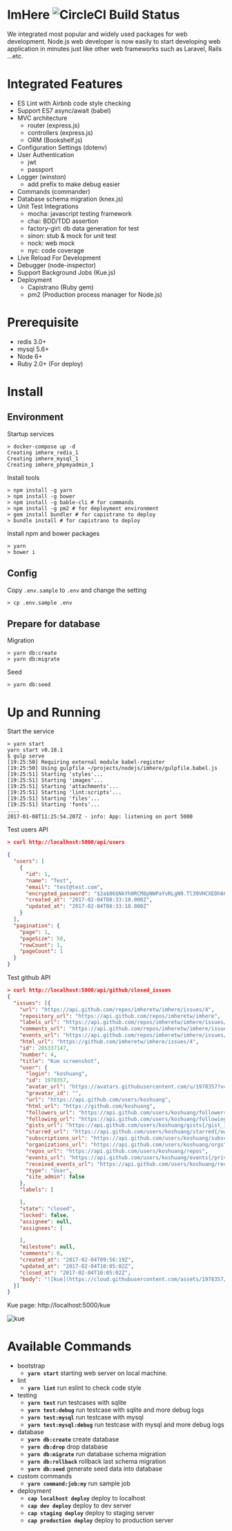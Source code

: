 # ImHere ![CircleCI Build Status](https://circleci.com/gh/imheretw/imhere.svg?style=shield&circle-token=86e04f476d21b9b2164053879588dc4e676fc520)

We integrated most popular and widely used packages for web development.
Node.js web developer is now easily to start developing web application in minutes just like other web frameworks such as Laravel, Rails ...etc.

# Integrated Features

* ES Lint with Airbnb code style checking
* Support ES7 async/await (babel)
* MVC architecture
  * router (express.js)
  * controllers (express.js)
  * ORM (Bookshelf.js)
* Configuration Settings (dotenv)
* User Authentication
  * jwt
  * passport
* Logger (winston)
  * add prefix to make debug easier
* Commands (commander)
* Database schema migration (knex.js)
* Unit Test Integrations
  * mocha: javascript testing framework
  * chai: BDD/TDD assertion
  * factory-girl: db data generation for test
  * sinon: stub & mock for unit test
  * nock: web mock
  * nyc: code coverage
* Live Reload For Development
* Debugger (node-inspector)
* Support Background Jobs (Kue.js)
* Deployment
  * Capistrano (Ruby gem)
  * pm2 (Production process manager for Node.js)

# Prerequisite
  - redis 3.0+
  - mysql 5.6+
  - Node 6+
  - Ruby 2.0+ (For deploy)

# Install

## Environment

Startup services
```shell
> docker-compose up -d
Creating imhere_redis_1
Creating imhere_mysql_1
Creating imhere_phpmyadmin_1
```

Install tools
```shell
> npm install -g yarn
> npm install -g bower
> npm install -g bable-cli # for commands
> npm install -g pm2 # for deployment environment
> gem install bundler # for capistrano to deploy
> bundle install # for capistrano to deploy
```

Install npm and bower packages
```
> yarn
> bower i
```

## Config

Copy `.env.sample` to `.env` and change the setting
```shell
> cp .env.sample .env
```

## Prepare for database

Migration
```shell
> yarn db:create
> yarn db:migrate
```

Seed
```shell
> yarn db:seed
```

# Up and Running

Start the service
```
> yarn start
yarn start v0.18.1
$ gulp serve
[19:25:50] Requiring external module babel-register
[19:25:50] Using gulpfile ~/projects/nodejs/imhere/gulpfile.babel.js
[19:25:51] Starting 'styles'...
[19:25:51] Starting 'images'...
[19:25:51] Starting 'attachments'...
[19:25:51] Starting 'lint:scripts'...
[19:25:51] Starting 'files'...
[19:25:51] Starting 'fonts'...
....
2017-01-08T11:25:54.207Z - info: App: listening on port 5000
```

Test users API
```json
> curl http://localhost:5000/api/users

{
  "users": [
    {
      "id": 1,
      "name": "Test",
      "email": "test@test.com",
      "encrypted_password": "$2a$06$NkYh0RCM8pNWPaYvRLgN9.Tl30VHCXEDh66RKnuDJNBV0RLQSypWa",
      "created_at": "2017-02-04T08:33:18.000Z",
      "updated_at": "2017-02-04T08:33:18.000Z"
    }
  ],
  "pagination": {
    "page": 1,
    "pageSize": 50,
    "rowCount": 1,
    "pageCount": 1
  }
}
```

Test github API
```json
> curl http://localhost:5000/api/github/closed_issues
{
  "issues": [{
    "url": "https://api.github.com/repos/imheretw/imhere/issues/4",
    "repository_url": "https://api.github.com/repos/imheretw/imhere",
    "labels_url": "https://api.github.com/repos/imheretw/imhere/issues/4/labels{/name}",
    "comments_url": "https://api.github.com/repos/imheretw/imhere/issues/4/comments",
    "events_url": "https://api.github.com/repos/imheretw/imhere/issues/4/events",
    "html_url": "https://github.com/imheretw/imhere/issues/4",
    "id": 205337147,
    "number": 4,
    "title": "Kue screenshot",
    "user": {
      "login": "koshuang",
      "id": 1978357,
      "avatar_url": "https://avatars.githubusercontent.com/u/1978357?v=3",
      "gravatar_id": "",
      "url": "https://api.github.com/users/koshuang",
      "html_url": "https://github.com/koshuang",
      "followers_url": "https://api.github.com/users/koshuang/followers",
      "following_url": "https://api.github.com/users/koshuang/following{/other_user}",
      "gists_url": "https://api.github.com/users/koshuang/gists{/gist_id}",
      "starred_url": "https://api.github.com/users/koshuang/starred{/owner}{/repo}",
      "subscriptions_url": "https://api.github.com/users/koshuang/subscriptions",
      "organizations_url": "https://api.github.com/users/koshuang/orgs",
      "repos_url": "https://api.github.com/users/koshuang/repos",
      "events_url": "https://api.github.com/users/koshuang/events{/privacy}",
      "received_events_url": "https://api.github.com/users/koshuang/received_events",
      "type": "User",
      "site_admin": false
    },
    "labels": [

    ],
    "state": "closed",
    "locked": false,
    "assignee": null,
    "assignees": [

    ],
    "milestone": null,
    "comments": 0,
    "created_at": "2017-02-04T09:56:19Z",
    "updated_at": "2017-02-04T10:05:02Z",
    "closed_at": "2017-02-04T10:05:02Z",
    "body": "![kue](https://cloud.githubusercontent.com/assets/1978357/22617555/34ee1780-eb03-11e6-998d-01557f517763.png)\r\n"
  }]
}
```

Kue page: http://localhost:5000/kue

![kue](https://cloud.githubusercontent.com/assets/1978357/22617555/34ee1780-eb03-11e6-998d-01557f517763.png)

# Available Commands
* bootstrap
  * **`yarn start`** starting web server on local machine.
* lint
  * **`yarn lint`** run eslint to check code style
* testing
  * **`yarn test`** run testcases with sqlite
  * **`yarn test:debug`** run testcase with sqlite and more debug logs
  * **`yarn test:mysql`** run testcase with mysql
  * **`yarn test:mysql:debug`** run testcase with mysql and more debug logs
* database
  * **`yarn db:create`** create database
  * **`yarn db:drop`** drop database
  * **`yarn db:migrate`** run database schema migration
  * **`yarn db:rollback`** rollback last schema migration
  * **`yarn db:seed`** generate seed data into database
* custom commands
  * **`yarn command:job:my`** run sample job
* deployment
  * **`cap localhost deploy`** deploy to localhost
  * **`cap dev deploy`** deploy to dev server
  * **`cap staging deploy`** deploy to staging server
  * **`cap production deploy`** deploy to production server
